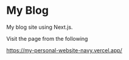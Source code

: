 # My Blog

My blog site using Next.js.

Visit the page from the following 

https://my-personal-website-navy.vercel.app/
